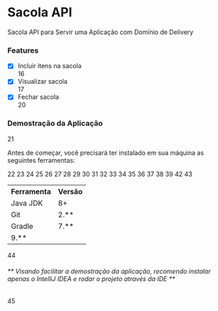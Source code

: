 <h1>Sacola API</h1>

<p>Sacola API para Servir uma Aplicação com Domínio de Delivery</p>

<h3>Features</h3>

- [x] Incluir itens na sacola<br>
16
- [x] Visualizar sacola<br>
17
- [x] Fechar sacola<br>
20
<h3>Demostração da Aplicação</h3>
21
<p>Antes de começar, você precisará ter instalado em sua máquina as seguintes ferramentas:</p>
22
<table>
23
<tr>
24
        <th>Ferramenta</th>
25
        <th>Versão</th>
26
</tr>
27
<tr>
28
        <td>Java JDK</td>
29
        <td>8+</td>
30
</tr>
31
<tr>
32
        <td>Git</td>
33
        <td>2.**</td>
34
</tr>
35
<tr>
36
        <td>Gradle</td>
37
        <td>7.**</td>
38
</tr>
39
<tr>
     <td>9.**</td>
42
</tr>
43
</table>
44
<h6>** Visando facilitar a demostração da aplicação, recomendo instalar apenas o IntelliJ IDEA e rodar o projeto através da IDE **</h6>
45
​
